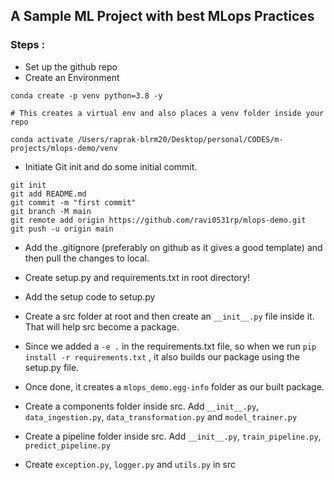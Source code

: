 ## A Sample ML Project with best MLops Practices


### Steps :

* Set up the github repo
* Create an Environment
```
conda create -p venv python=3.8 -y

# This creates a virtual env and also places a venv folder inside your repo

conda activate /Users/raprak-blrm20/Desktop/personal/CODES/m-projects/mlops-demo/venv
```

* Initiate Git init and do some initial commit.
```
git init
git add README.md
git commit -m "first commit"
git branch -M main
git remote add origin https://github.com/ravi0531rp/mlops-demo.git
git push -u origin main

```

* Add the .gitignore (preferably on github as it gives a good template) and then pull the changes to local. 

* Create setup.py and requirements.txt in root directory!

* Add the setup code to setup.py

* Create a src folder at root and then create an ```__init__.py``` file inside it. That will help src become a package.

* Since we added a ```-e .``` in the requirements.txt file, so when we run ```pip install -r requirements.txt``` , it also builds our package using the setup.py file.

* Once done, it creates a ```mlops_demo.egg-info``` folder as our built package.

* Create a components folder inside src. Add ```__init__.py```, ```data_ingestion.py```, ```data_transformation.py``` and ```model_trainer.py```

* Create a pipeline folder inside src. Add ```__init__.py```, ```train_pipeline.py```, ```predict_pipeline.py```

* Create ```exception.py```, ```logger.py``` and ```utils.py``` in src